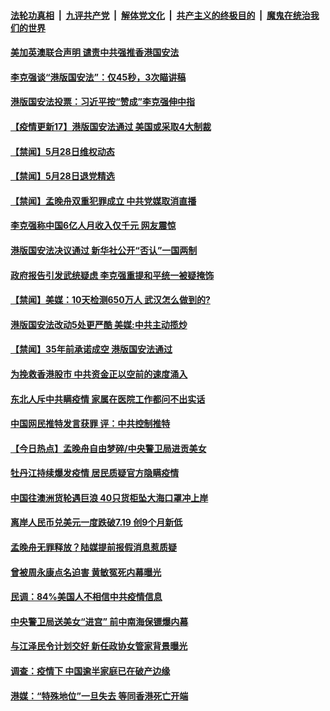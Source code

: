 ####  [法轮功真相](../../../../basic/blob/master/README.md?t=05291401) &nbsp;|&nbsp; [九评共产党](../../../../9ping.md/blob/master/README.md?t=05291401) &nbsp;|&nbsp; [解体党文化](../../../../jtdwh.md/blob/master/README.md?t=05291401)  &nbsp;|&nbsp; [共产主义的终极目的](../../../../gczydzjmd.md/blob/master/README.md?t=05291401) &nbsp;|&nbsp; [魔鬼在统治我们的世界](../../../../mgztzwmdsj.md/blob/master/README.md?t=05291401) 

#### [美加英澳联合声明 谴责中共强推香港国安法](../pages/prog204/a102858545.md?t=05291401) 

#### [李克强谈“港版国安法”：仅45秒，3次瞄讲稿](../pages/prog204/a102858516.md?t=05291401) 

#### [港版国安法投票：习近平按“赞成”李克强伸中指](../pages/prog204/a102858517.md?t=05291401) 

#### [【疫情更新17】港版国安法通过 美国或采取4大制裁](../pages/prog204/a102855105.md?t=05291401) 


#### [【禁闻】5月28日维权动态](../pages/prog204/a102858430.md?t=05291401) 

#### [【禁闻】5月28日退党精选](../pages/prog204/a102858434.md?t=05291401) 

#### [【禁闻】孟晚舟双重犯罪成立 中共党媒取消直播](../pages/prog204/a102858428.md?t=05291401) 

#### [李克强称中国6亿人月收入仅千元 网友震惊](../pages/prog204/a102858264.md?t=05291401) 

#### [港版国安法决议通过 新华社公开“否认”一国两制](../pages/prog204/a102858347.md?t=05291401) 

#### [政府报告引发武统疑虑 李克强重提和平统一被疑掩饰](../pages/prog204/a102858334.md?t=05291401) 

#### [【禁闻】美媒：10天检测650万人 武汉怎么做到的?](../pages/prog204/a102858389.md?t=05291401) 

#### [港版国安法改动5处更严酷 美媒:中共主动揽炒](../pages/prog204/a102858353.md?t=05291401) 

#### [【禁闻】35年前承诺成空 港版国安法通过](../pages/prog204/a102858277.md?t=05291401) 


#### [为挽救香港股市 中共资金正以空前的速度涌入](../pages/prog204/a102858180.md?t=05291401) 

#### [东北人斥中共瞒疫情 家属在医院工作都问不出实话](../pages/prog204/a102857393.md?t=05291401) 

#### [中国网民推特发言获罪 评：中共控制推特](../pages/prog204/a102857974.md?t=05291401) 

#### [【今日热点】孟晚舟自由梦碎/中央警卫局进贡美女](../pages/prog204/a102857947.md?t=05291401) 

#### [牡丹江持续爆发疫情 居民质疑官方隐瞒疫情](../pages/prog204/a102857921.md?t=05291401) 

#### [中国往澳洲货轮遇巨浪 40只货柜坠大海口罩冲上岸](../pages/prog204/a102857885.md?t=05291401) 

#### [离岸人民币兑美元一度跌破7.19 创9个月新低](../pages/prog204/a102857886.md?t=05291401) 

#### [孟晚舟无罪释放？陆媒提前报假消息惹质疑](../pages/prog204/a102857862.md?t=05291401) 

#### [曾被周永康点名迫害 黄敏冤死内幕曝光](../pages/prog204/a102857867.md?t=05291401) 

#### [民调：84%美国人不相信中共疫情信息](../pages/prog204/a102857803.md?t=05291401) 

#### [中央警卫局送美女“进宫” 前中南海保镖爆内幕](../pages/prog204/a102857758.md?t=05291401) 

#### [与江泽民令计划交好 新任政协女管家背景曝光](../pages/prog204/a102857716.md?t=05291401) 

#### [调查：疫情下 中国逾半家庭已在破产边缘](../pages/prog204/a102857677.md?t=05291401) 

#### [港媒：“特殊地位”一旦失去 等同香港死亡开端](../pages/prog204/a102857657.md?t=05291401) 

